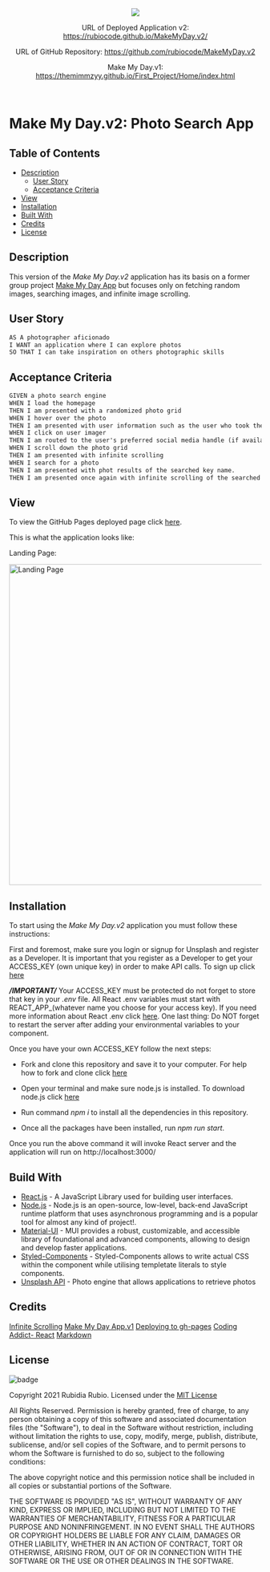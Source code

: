 <div align='center'>
	<img src='https://user-images.githubusercontent.com/78938193/141059056-fb67c63d-2f47-4c7e-9f72-660bba9997d2.png' >

URL of Deployed Application v2: https://rubiocode.github.io/MakeMyDay.v2/

URL of GitHub Repository: https://github.com/rubiocode/MakeMyDay.v2


Make My Day.v1: https://themimmzyy.github.io/First_Project/Home/index.html
</div>

<br>


# Make My Day.v2: Photo Search App

## Table of Contents 

* [Description](#description)
    * [User Story](#user-story)
	* [Acceptance Criteria](#acceptance-criteria)
* [View](#view)
* [Installation](#installation)
* [Built With](#built-with)
* [Credits](#credits)
* [License](#license)

## Description

This version of the _Make My Day.v2_ application has its basis on a former group project [Make My Day App](https://themimmzyy.github.io/First_Project/Home/index.html) but focuses only on fetching random images, searching images, and infinite image scrolling. 

## User Story

```md
AS A photographer aficionado
I WANT an application where I can explore photos
SO THAT I can take inspiration on others photographic skills
```


## Acceptance Criteria

```md
GIVEN a photo search engine
WHEN I load the homepage
THEN I am presented with a randomized photo grid
WHEN I hover over the photo 
THEN I am presented with user information such as the user who took the photo, number of likes the photo has, and user image
WHEN I click on user imager
THEN I am routed to the user's preferred social media handle (if available some user do not have linked social media handles attached to their profiles)
WHEN I scroll down the photo grid
THEN I am presented with infinite scrolling
WHEN I search for a photo
THEN I am presented with phot results of the searched key name.
THEN I am presented once again with infinite scrolling of the searched key name.  
```


## View
To view the GitHub Pages deployed page click [here](https://rubiocode.github.io/MakeMyDay.v2/).

This is what the application looks like:

Landing Page: 

<img src="https://user-images.githubusercontent.com/78938193/141062541-482c063a-1e6d-440b-ac2e-68b0004c33c7.png" alt="Landing Page" style="height: 40rem ; width:40 rem;"/>


## Installation
To start using the _Make My Day.v2_ application you must follow these instructions:

First and foremost, make sure you login or signup for Unsplash and register as a Developer. It is important that you register as a Developer to get your ACCESS_KEY (own unique key) in order to make API calls. To sign up click [here](https://unsplash.com/developers)

***/IMPORTANT/***
Your ACCESS_KEY must be protected do not forget to store that key in your _.env_ file. All React .env variables must start with REACT_APP_(whatever name you choose for your access key). If you need more information about React .env click [here](https://create-react-app.dev/docs/adding-custom-environment-variables/). One last thing: Do NOT forget to restart the server after adding your environmental variables to your component. 

Once you have your own ACCESS_KEY follow the next steps:

* Fork and clone this repository and save it to your computer. For help how to fork and clone click [here](https://guides.github.com/activities/forking/) 

* Open your terminal and make sure node.js is installed. To download node.js click [here](https://nodejs.org/en/download/)

* Run command _npm i_ to install all the dependencies in this repository.

* Once all the packages have been installed, run _npm run start_.

Once you run the above command it will invoke React server and the application will run on http://localhost:3000/ 


## Build With 
* [React.js](https://reactjs.org/) - A JavaScript Library used for building user interfaces.
* [Node.js](https://nodejs.dev/learn/) - Node.js is an open-source, low-level, back-end JavaScript runtime platform that uses asynchronous programming and is a popular tool for almost any kind of project!.
* [Material-UI](https://mui.com/) - MUI provides a robust, customizable, and accessible library of foundational and advanced components, allowing to design and develop faster applications. 
* [Styled-Components](https://styled-components.com/) - Styled-Components allows to write actual CSS within the component while utilising templetate literals to style components.
* [Unsplash API](https://unsplash.com/developers) - Photo engine that allows applications to retrieve photos 

## Credits
[Infinite Scrolling](https://youtu.be/NZKUirTtxcg)
[Make My Day App.v1](https://github.com/TheMimmzyy/First_Project)
[Deploying to gh-pages](https://youtu.be/4NapRkCazks)
[Coding Addict- React](https://youtu.be/iZhV0bILFb0)
[Markdown](https://github.com/adam-p/markdown-here/wiki/Markdown-Cheatsheet#links)

## License 

![badge](https://img.shields.io/badge/License-mit-blue)

Copyright 2021 Rubidia Rubio. Licensed under the [MIT License](https://opensource.org/licenses/MIT)

All Rights Reserved. Permission is hereby granted, free of charge, to any person obtaining a copy of this software and associated documentation files (the "Software"), to deal in the Software without restriction, including without limitation the rights to use, copy, modify, merge, publish, distribute, sublicense, and/or sell copies of the Software, and to permit persons to whom the Software is furnished to do so, subject to the following conditions:

The above copyright notice and this permission notice shall be included in all copies or substantial portions of the
Software.

THE SOFTWARE IS PROVIDED "AS IS", WITHOUT WARRANTY OF ANY KIND, EXPRESS OR IMPLIED, INCLUDING BUT NOT LIMITED TO THE
WARRANTIES OF MERCHANTABILITY, FITNESS FOR A PARTICULAR PURPOSE AND NONINFRINGEMENT. IN NO EVENT SHALL THE AUTHORS OR
COPYRIGHT HOLDERS BE LIABLE FOR ANY CLAIM, DAMAGES OR OTHER LIABILITY, WHETHER IN AN ACTION OF CONTRACT, TORT OR
OTHERWISE, ARISING FROM, OUT OF OR IN CONNECTION WITH THE SOFTWARE OR THE USE OR OTHER DEALINGS IN THE SOFTWARE.